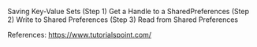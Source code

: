 Saving Key-Value Sets 
(Step 1) Get a Handle to a SharedPreferences 
(Step 2) Write to Shared Preferences 
(Step 3) Read from Shared Preferences

References: https://www.tutorialspoint.com/
